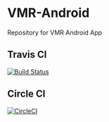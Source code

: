 # VMR-Android

Repository for VMR Android App

## Travis CI
[![Build Status](https://travis-ci.com/AbhijitParate/VMR-Android.svg?token=ixkb6BDi9qHrv9ARLkRX&branch=master)](https://travis-ci.com/AbhijitParate/VMR-Android)

## Circle CI
[![CircleCI](https://circleci.com/gh/AbhijitParate/VMR-Android.svg?style=svg)](https://circleci.com/gh/AbhijitParate/VMR-Android)

